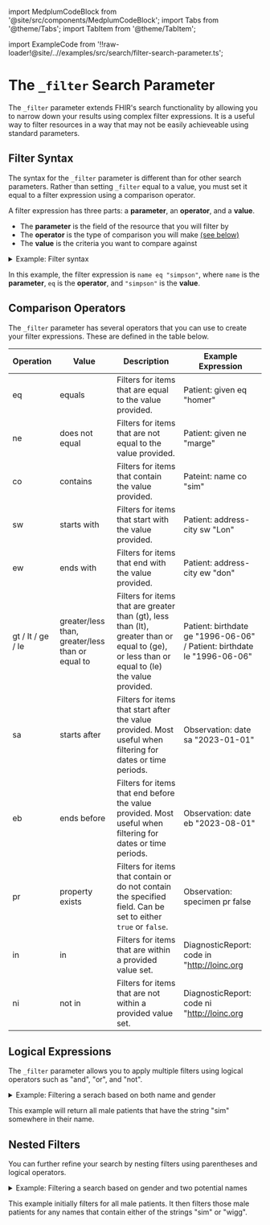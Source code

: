 import MedplumCodeBlock from '@site/src/components/MedplumCodeBlock';
import Tabs from '@theme/Tabs';
import TabItem from '@theme/TabItem';

import ExampleCode from '!!raw-loader!@site/..//examples/src/search/filter-search-parameter.ts';

# The `_filter` Search Parameter

The `_filter` parameter extends FHIR's search functionality by allowing you to narrow down your results using complex filter expressions. It is a useful way to filter resources in a way that may not be easily achieveable using standard parameters.

## Filter Syntax

The syntax for the `_filter` parameter is different than for other search parameters. Rather than setting `_filter` equal to a value, you must set it equal to a filter expression using a comparison operator.

A filter expression has three parts: a **parameter**, an **operator**, and a **value**.

- The **parameter** is the field of the resource that you will filter by
- The **operator** is the type of comparison you will make [(see below)](#comparison-operators)
- The **value** is the criteria you want to compare against

<details><summary>Example: Filter syntax</summary>
  <Tabs groupId="language">
    <TabItem value="ts" label="Typescript">
      <MedplumCodeBlock language="ts" selectBlocks="syntaxTs">
        {ExampleCode}
      </MedplumCodeBlock>
    </TabItem>
    <TabItem value="cli" label="CLI">
      <MedplumCodeBlock language="bash" selectBlocks="syntaxCli">
        {ExampleCode}
      </MedplumCodeBlock>
    </TabItem>
    <TabItem value="curl" label="cURL">
      <MedplumCodeBlock language="bash" selectBlocks="syntaxCurl">
        {ExampleCode}
      </MedplumCodeBlock>
    </TabItem>
  </Tabs>
</details>

In this example, the filter expression is `name eq "simpson"`, where `name` is the **parameter**, `eq` is the **operator**, and `"simpson"` is the **value**.

## Comparison Operators

The `_filter` parameter has several operators that you can use to create your filter expressions. These are defined in the table below.

| Operation         | Value                                            | Description                                                                                                                                    | Example Expression                                                      |
| ----------------- | ------------------------------------------------ | ---------------------------------------------------------------------------------------------------------------------------------------------- | ----------------------------------------------------------------------- |
| eq                | equals                                           | Filters for items that are equal to the value provided.                                                                                        | Patient: given eq "homer"                                               |
| ne                | does not equal                                   | Filters for items that are not equal to the value provided.                                                                                    | Patient: given ne "marge"                                               |
| co                | contains                                         | Filters for items that contain the value provided.                                                                                             | Pateint: name co "sim"                                                  |
| sw                | starts with                                      | Filters for items that start with the value provided.                                                                                          | Patient: address-city sw "Lon"                                          |
| ew                | ends with                                        | Filters for items that end with the value provided.                                                                                            | Patient: address-city ew "don"                                          |
| gt / lt / ge / le | greater/less than, greater/less than or equal to | Filters for items that are greater than (gt), less than (lt), greater than or equal to (ge), or less than or equal to (le) the value provided. | Patient: birthdate ge "1996-06-06" / Patient: birthdate le "1996-06-06" |
| sa                | starts after                                     | Filters for items that start after the value provided. Most useful when filtering for dates or time periods.                                   | Observation: date sa "2023-01-01"                                       |
| eb                | ends before                                      | Filters for items that end before the value provided. Most useful when filtering for dates or time periods.                                    | Observation: date eb "2023-08-01"                                       |
| pr                | property exists                                  | Filters for items that contain or do not contain the specified field. Can be set to either `true` or `false`.                                  | Observation: specimen pr false                                          |
| in                | in                                               | Filters for items that are within a provided value set.                                                                                        | DiagnosticReport: code in "http://loinc.org                             |
| ni                | not in                                           | Filters for items that are not within a provided value set.                                                                                    | DiagnosticReport: code ni "http://loinc.org                             |

## Logical Expressions

The `_filter` parameter allows you to apply multiple filters using logical operators such as "and", "or", and "not".

<details><summary>Example: Filtering a serach based on both name and gender</summary>
  <Tabs groupId="language">
    <TabItem value="ts" label="Typescript">
      <MedplumCodeBlock language="ts" selectBlocks="logicalTs">
        {ExampleCode}
      </MedplumCodeBlock>
    </TabItem>
    <TabItem value="cli" label="CLI">
      <MedplumCodeBlock language="bash" selectBlocks="logicalCli">
        {ExampleCode}
      </MedplumCodeBlock>
    </TabItem>
    <TabItem value="curl" label="cURL">
      <MedplumCodeBlock language="bash" selectBlocks="logicalCurl">
        {ExampleCode}
      </MedplumCodeBlock>
    </TabItem>
  </Tabs>
</details>

This example will return all male patients that have the string "sim" somewhere in their name.

## Nested Filters

You can further refine your search by nesting filters using parentheses and logical operators.

<details><summary>Example: Filtering a search based on gender and two potential names</summary>
  <Tabs groupId="language">
    <TabItem value="ts" label="Typescript">
      <MedplumCodeBlock language="ts" selectBlocks="nestedTs">
        {ExampleCode}
      </MedplumCodeBlock>
    </TabItem>
    <TabItem value="cli" label="CLI">
      <MedplumCodeBlock language="bash" selectBlocks="nestedCli">
        {ExampleCode}
      </MedplumCodeBlock>
    </TabItem>
    <TabItem value="curl" label="cURL">
      <MedplumCodeBlock language="bash" selectBlocks="nestedCurl">
        {ExampleCode}
      </MedplumCodeBlock>
    </TabItem>
  </Tabs>
</details>

This example initially filters for all male patients. It then filters those male patients for any names that contain either of the strings "sim" or "wigg".
